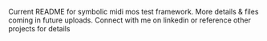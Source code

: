 Current README for symbolic midi mos test framework. More details & files coming in future uploads. Connect with me on linkedin or reference other projects for details
